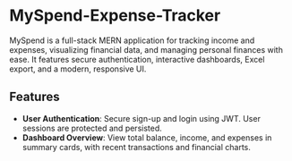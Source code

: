 # MySpend-Expense-Tracker
MySpend is a full-stack MERN application for tracking income and expenses, visualizing financial data, and managing personal finances with ease. It features secure authentication, interactive dashboards, Excel export, and a modern, responsive UI.

## Features
- **User Authentication**: Secure sign-up and login using JWT. User sessions are protected and persisted.
- **Dashboard Overview**: View total balance, income, and expenses in summary cards, with recent transactions and financial charts.
